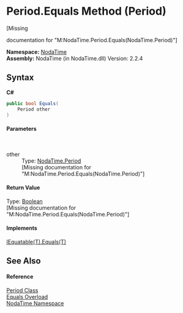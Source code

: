 # Period.Equals Method (Period)
 

\[Missing <summary> documentation for "M:NodaTime.Period.Equals(NodaTime.Period)"\]

**Namespace:**&nbsp;<a href="N_NodaTime">NodaTime</a><br />**Assembly:**&nbsp;NodaTime (in NodaTime.dll) Version: 2.2.4

## Syntax

**C#**<br />
``` C#
public bool Equals(
	Period other
)
```


#### Parameters
&nbsp;<dl><dt>other</dt><dd>Type: <a href="T_NodaTime_Period">NodaTime.Period</a><br />\[Missing <param name="other"/> documentation for "M:NodaTime.Period.Equals(NodaTime.Period)"\]</dd></dl>

#### Return Value
Type: <a href="http://msdn2.microsoft.com/en-us/library/a28wyd50" target="_blank">Boolean</a><br />\[Missing <returns> documentation for "M:NodaTime.Period.Equals(NodaTime.Period)"\]

#### Implements
<a href="http://msdn2.microsoft.com/en-us/library/ms131190" target="_blank">IEquatable(T).Equals(T)</a><br />

## See Also


#### Reference
<a href="T_NodaTime_Period">Period Class</a><br /><a href="Overload_NodaTime_Period_Equals">Equals Overload</a><br /><a href="N_NodaTime">NodaTime Namespace</a><br />